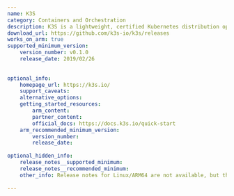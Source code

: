```yaml
---
name: K3S
category: Containers and Orchestration
description: K3S is a lightweight, certified Kubernetes distribution optimized for IoT, edge computing, and resource-constrained environments.
download_url: https://github.com/k3s-io/k3s/releases
works_on_arm: true
supported_minimum_version:
    version_number: v0.1.0
    release_date: 2019/02/26
 
 
optional_info:
    homepage_url: https://k3s.io/
    support_caveats:
    alternative_options:
    getting_started_resources:
        arm_content:
        partner_content:
        official_docs: https://docs.k3s.io/quick-start
    arm_recommended_minimum_version:
        version_number:
        release_date:
 
optional_hidden_info:
    release_notes__supported_minimum: 
    release_notes__recommended_minimum:
    other_info: Release notes for Linux/ARM64 are not available, but the Linux/ARM64 binaries are rolled out from version 0.1.0 onwards. The README.md in version 0.1.0 confirms the Linux/ARM64 support.
 
---
```

